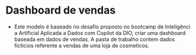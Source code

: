 # Dashboard de vendas

- Este modelo é baseado no desafio proposto no bootcamp de Inteligência Artificial Aplicada a Dados com Copilot da DIO, criar uma dashboard baseada em dados de vendas.
A pasta de trabalho contem dados ficticios referente a vendas de uma loja de cosmeticos.

